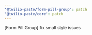 ```yaml
---
'@twilio-paste/form-pill-group': patch
'@twilio-paste/core': patch
---
```


[Form Pill Group] fix small style issues
